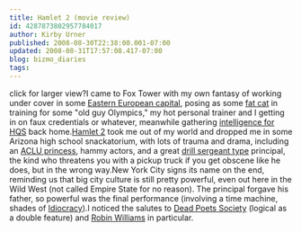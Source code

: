 ```yaml
---
title: Hamlet 2 (movie review)
id: 4287873802957784017
author: Kirby Urner
published: 2008-08-30T22:38:00.001-07:00
updated: 2008-08-31T17:57:08.417-07:00
blog: bizmo_diaries
tags: 
---
```


[](https://blogger.googleusercontent.com/img/b/R29vZ2xl/AVvXsEg_JGZb4vmpDTIluPvOcGnbfR_bgXLihMCLLFyx4YVMdaLqy-F5OdKTBBcx4Nh64rO2_wjebjya9bXtW20rZ9IV2Q6LeK_kbXeZoN-wmZXrDXesDRiuZtpNtYJ-gQWnhMtXd7pR/s1600-h/silliness.png)click for larger view?I came to Fox Tower with my own fantasy of working under cover in some [Eastern European capital](http://controlroom.blogspot.com/2008/08/conspirators-of-pleasure-movie-review.html), posing as some [fat cat](http://worldgame.blogspot.com/2007/07/slow-food-nation.html) in training for some "old guy Olympics," my hot personal trainer and I getting in on faux credentials or whatever, meanwhile gathering [intelligence for HQS](http://worldgame.blogspot.com/2006/08/drinking-liberally.html) back home.[Hamlet 2](http://www.imdb.com/title/tt1104733/) took me out of my world and dropped me in some Arizona high school snackatorium, with lots of trauma and drama, including an [ACLU princess](http://controlroom.blogspot.com/2005/01/total-information-awareness.html), hammy actors, and a great [drill sergeant type](http://worldgame.blogspot.com/2008/04/national-standards.html) principal, the kind who threatens you with a pickup truck if you get obscene like he does, but in the wrong way.New York City signs its name on the end, reminding us that big city culture is still pretty powerful, even out here in the Wild West (not called Empire State for no reason).  The principal forgave his father, so powerful was the final performance (involving a time machine, shades of [Idiocracy](http://worldgame.blogspot.com/2007/04/idiocracy-movie-review.html)).I noticed the salutes to [Dead Poets Society](http://www.imdb.com/title/tt0097165/) (logical as a double feature) and [Robin Williams](http://controlroom.blogspot.com/2007/04/night-at-museum-movie-review.html) in particular.